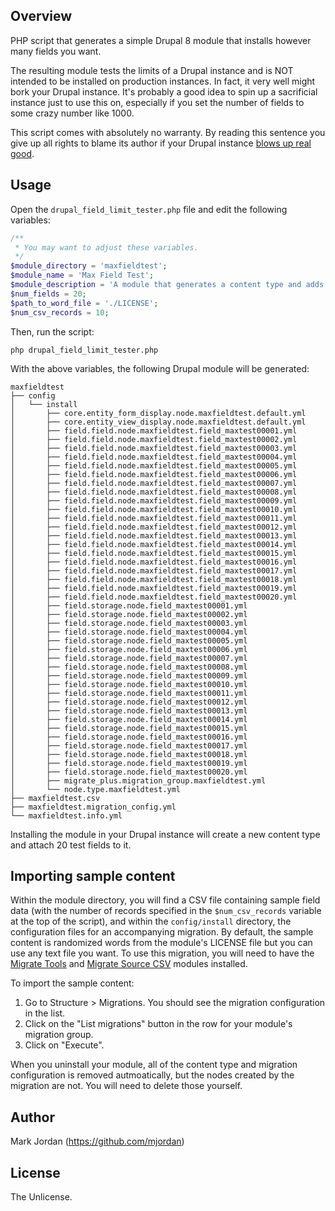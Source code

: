 ## Overview

PHP script that generates a simple Drupal 8 module that installs however many fields you want.

The resulting module tests the limits of a Drupal instance and is NOT intended to be installed on production instances. In fact, it very well might bork your Drupal instance. It's probably a good idea to spin up a sacrificial instance just to use this on, especially if you set the number of fields to some crazy number like 1000.

This script comes with absolutely no warranty. By reading this sentence you give up all rights to blame its author if your Drupal instance [blows up real good](https://www.youtube.com/watch?v=uHkvD7-u7y8).

## Usage

Open the `drupal_field_limit_tester.php` file and edit the following variables:

```php
/**
 * You may want to adjust these variables.
 */
$module_directory = 'maxfieldtest';
$module_name = 'Max Field Test';
$module_description = 'A module that generates a content type and adds a bunch of fields.';
$num_fields = 20;
$path_to_word_file = './LICENSE';
$num_csv_records = 10;
```

Then, run the script:

`php drupal_field_limit_tester.php`

With the above variables, the following Drupal module will be generated:

```
maxfieldtest
├── config
│   └── install
│       ├── core.entity_form_display.node.maxfieldtest.default.yml
│       ├── core.entity_view_display.node.maxfieldtest.default.yml
│       ├── field.field.node.maxfieldtest.field_maxtest00001.yml
│       ├── field.field.node.maxfieldtest.field_maxtest00002.yml
│       ├── field.field.node.maxfieldtest.field_maxtest00003.yml
│       ├── field.field.node.maxfieldtest.field_maxtest00004.yml
│       ├── field.field.node.maxfieldtest.field_maxtest00005.yml
│       ├── field.field.node.maxfieldtest.field_maxtest00006.yml
│       ├── field.field.node.maxfieldtest.field_maxtest00007.yml
│       ├── field.field.node.maxfieldtest.field_maxtest00008.yml
│       ├── field.field.node.maxfieldtest.field_maxtest00009.yml
│       ├── field.field.node.maxfieldtest.field_maxtest00010.yml
│       ├── field.field.node.maxfieldtest.field_maxtest00011.yml
│       ├── field.field.node.maxfieldtest.field_maxtest00012.yml
│       ├── field.field.node.maxfieldtest.field_maxtest00013.yml
│       ├── field.field.node.maxfieldtest.field_maxtest00014.yml
│       ├── field.field.node.maxfieldtest.field_maxtest00015.yml
│       ├── field.field.node.maxfieldtest.field_maxtest00016.yml
│       ├── field.field.node.maxfieldtest.field_maxtest00017.yml
│       ├── field.field.node.maxfieldtest.field_maxtest00018.yml
│       ├── field.field.node.maxfieldtest.field_maxtest00019.yml
│       ├── field.field.node.maxfieldtest.field_maxtest00020.yml
│       ├── field.storage.node.field_maxtest00001.yml
│       ├── field.storage.node.field_maxtest00002.yml
│       ├── field.storage.node.field_maxtest00003.yml
│       ├── field.storage.node.field_maxtest00004.yml
│       ├── field.storage.node.field_maxtest00005.yml
│       ├── field.storage.node.field_maxtest00006.yml
│       ├── field.storage.node.field_maxtest00007.yml
│       ├── field.storage.node.field_maxtest00008.yml
│       ├── field.storage.node.field_maxtest00009.yml
│       ├── field.storage.node.field_maxtest00010.yml
│       ├── field.storage.node.field_maxtest00011.yml
│       ├── field.storage.node.field_maxtest00012.yml
│       ├── field.storage.node.field_maxtest00013.yml
│       ├── field.storage.node.field_maxtest00014.yml
│       ├── field.storage.node.field_maxtest00015.yml
│       ├── field.storage.node.field_maxtest00016.yml
│       ├── field.storage.node.field_maxtest00017.yml
│       ├── field.storage.node.field_maxtest00018.yml
│       ├── field.storage.node.field_maxtest00019.yml
│       ├── field.storage.node.field_maxtest00020.yml
│       ├── migrate_plus.migration_group.maxfieldtest.yml
│       └── node.type.maxfieldtest.yml
├── maxfieldtest.csv
├── maxfieldtest.migration_config.yml
└── maxfieldtest.info.yml
```

Installing the module in your Drupal instance will create a new content type and attach 20 test fields to it.

## Importing sample content

Within the module directory, you will find a CSV file containing sample field data (with the number of records specified in the `$num_csv_records` variable at the top of the script), and within the `config/install` directory, the configuration files for an accompanying migration. By default, the sample content is randomized words from the module's LICENSE file but you can use any text file you want. To use this migration, you will need to have the [Migrate Tools](https://www.drupal.org/project/migrate_tools) and [Migrate Source CSV](https://www.drupal.org/project/migrate_source_csv) modules installed.

To import the sample content:

1. Go to Structure > Migrations. You should see the migration configuration in the list.
1. Click on the "List migrations" button in the row for your module's migration group.
1. Click on "Execute".

When you uninstall your module, all of the content type and migration configuration is removed autmoatically, but the nodes created by the migration are not. You will need to delete those yourself.

## Author

Mark Jordan (https://github.com/mjordan)

## License

The Unlicense.

